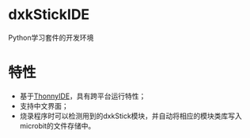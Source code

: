 # dxkStickIDE
Python学习套件的开发环境

# 特性
- 基于[ThonnyIDE](http://thonny.org)，具有跨平台运行特性；
- 支持中文界面；
- 烧录程序时可以检测用到的dxkStick模块，并自动将相应的模块类库写入microbit的文件存储中。
